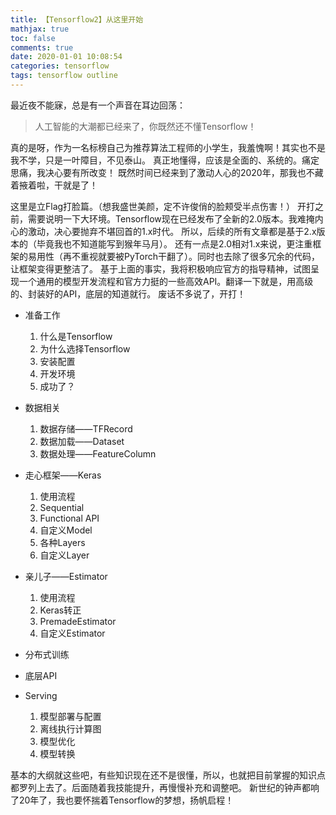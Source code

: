 ```yaml
---
title: 【Tensorflow2】从这里开始
mathjax: true
toc: false
comments: true
date: 2020-01-01 10:08:54
categories: tensorflow
tags: tensorflow outline
---
```


最近夜不能寐，总是有一个声音在耳边回荡：
> 人工智能的大潮都已经来了，你既然还不懂Tensorflow！

真的是呀，作为一名标榜自己为推荐算法工程师的小学生，我羞愧啊！其实也不是我不学，只是一叶障目，不见泰山。
真正地懂得，应该是全面的、系统的。痛定思痛，我决心要有所改变！
既然时间已经来到了激动人心的2020年，那我也不藏着掖着啦，干就是了！

<!--more-->

这里是立Flag打脸篇。（想我盛世美颜，定不许俊俏的脸颊受半点伤害！）
开打之前，需要说明一下大环境。Tensorflow现在已经发布了全新的2.0版本。我难掩内心的激动，决心要抛弃不堪回首的1.x时代。
所以，后续的所有文章都是基于2.x版本的（毕竟我也不知道能写到猴年马月）。
还有一点是2.0相对1.x来说，更注重框架的易用性（再不重视就要被PyTorch干翻了）。同时也去除了很多冗余的代码，让框架变得更整洁了。
基于上面的事实，我将积极响应官方的指导精神，试图呈现一个通用的模型开发流程和官方力挺的一些高效API。翻译一下就是，用高级的、封装好的API，底层的知道就行。
废话不多说了，开打！

- 准备工作
    1. 什么是Tensorflow
    2. 为什么选择Tensorflow
    3. 安装配置
    4. 开发环境
    5. 成功了？

- 数据相关
    1. 数据存储——TFRecord
    2. 数据加载——Dataset
    3. 数据处理——FeatureColumn

- 走心框架——Keras
    1. 使用流程
    2. Sequential
    3. Functional API
    4. 自定义Model
    5. 各种Layers
    6. 自定义Layer

- 亲儿子——Estimator
    1. 使用流程
    2. Keras转正
    3. PremadeEstimator
    4. 自定义Estimator

- 分布式训练

- 底层API

- Serving
    1. 模型部署与配置
    2. 离线执行计算图
    3. 模型优化
    4. 模型转换

基本的大纲就这些吧，有些知识现在还不是很懂，所以，也就把目前掌握的知识点都罗列上去了。后面随着我技能提升，再慢慢补充和调整吧。
新世纪的钟声都响了20年了，我也要怀揣着Tensorflow的梦想，扬帆启程！
